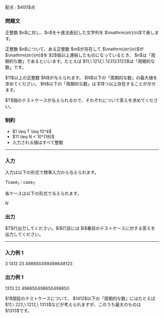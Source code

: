 
<div>

<span>

<span>

<p>
配点 : $400$点
</p>

<div>

<section>

### **問題文**

<p>
正整数 $n$に対し、$n$を十進法表記した文字列を $\mathrm{str}(n)$で表します。
</p>

<p>
正整数 $n$について、ある正整数 $m$が存在して $\mathrm{str}(n)$が $\mathrm{str}(m)$を $2$個以上連結したものになっているとき、 $n$は「周期的な数」であるといいます。たとえば $11,\ 1212,\ 123123123$は「周期的な数」です。
</p>

<p>
$11$以上の正整数 $N$が与えられます。 $N$以下の「周期的な数」の最大値を求めてください。 $N$以下の「周期的な数」は $1$つ以上存在することが示せます。
</p>

<p>
$T$個のテストケースが与えられるので、それぞれについて答えを求めてください。
</p>

</section>

</div>

<div>

<section>

### **制約**

<ul>

<li>
$1 \leq T \leq 10^4$
</li>

<li>
$11 \leq N < 10^{18}$
</li>

<li>
入力される値はすべて整数
</li>

</ul>

</section>

</div>

---

<div>

<div>

<section>

### **入力**

<p>
入力は以下の形式で標準入力から与えられます。
</p>

<div>

$T$$\mathrm{case}_1$$\vdots$$\mathrm{case}_T$
</div>

<p>
各ケースは以下の形式で与えられます。
</p>

<div>

$N$
</div>

</section>

</div>

<div>

<section>

### **出力**

<p>
$T$行出力してください。$i$行目には $i$番目のテストケースに対する答えを出力してください。
</p>

</section>

</div>

</div>

---

<div>

<section>

### **入力例 1**

<div>

3
1412
23
498650499498649123

</div>

</section>

</div>

<div>

<section>

### **出力例 1**

<div>

1313
22
498650498650498650

</div>

<p>
$1$個目のテストケースについて、 $1412$以下の「周期的な数」にはたとえば $11,\ 222,\ 1212,\ 1313$などが考えられますが、このうち最大のものは $1313$です。
</p>

</section>

</div>

</span>

</span>

</div>

